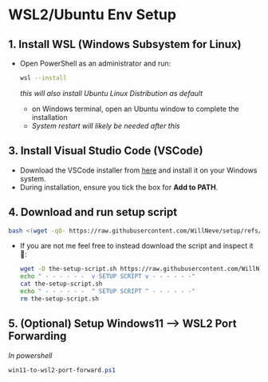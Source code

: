 # WSL2/Ubuntu Env Setup

## 1. **Install WSL (Windows Subsystem for Linux)**

- Open PowerShell as an administrator and run:

  ```bash
  wsl --install
  ```
  _this will also install Ubuntu Linux Distribution as default_
  - on Windows terminal, open an Ubuntu window to complete the installation
  - _System restart will likely be needed after this_

## 3. **Install Visual Studio Code (VSCode)**

- Download the VSCode installer from [here](https://code.visualstudio.com/) and install it on your Windows system.
- During installation, ensure you tick the box for **Add to PATH**.

## 4. **Download and run setup script**

```bash
bash <(wget -qO- https://raw.githubusercontent.com/WillNeve/setup/refs/heads/main/setup.sh)
```

- If you are not me feel free to instead download the script and inspect it 👀:

  ```bash
  wget -O the-setup-script.sh https://raw.githubusercontent.com/WillNeve/setup/refs/heads/main/setup.sh
  echo " - - - - - -  v SETUP SCRIPT v - - - - - -"
  cat the-setup-script.sh
  echo " - - - - - -  ^ SETUP SCRIPT ^ - - - - - -"
  rm the-setup-script.sh
  ```

## 5. (Optional) **Setup Windows11 --> WSL2 Port Forwarding**

_In powershell_

```ps1
win11-to-wsl2-port-forward.ps1
```
